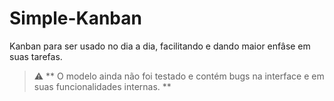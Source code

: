 # Simple-Kanban

<p> Kanban para ser usado no dia a dia, facilitando e dando maior enfâse em suas tarefas. </p>

> :warning: ** O modelo ainda não foi testado e contém bugs na interface e em suas funcionalidades internas. **
